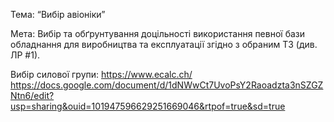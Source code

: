 Тема: “Вибір авіоніки”

Мета: Вибір та обґрунтування доцільності використання певної бази обладнання  для виробництва та експлуатації згідно з обраним ТЗ (див. ЛР #1).

Вибір силової групи:
https://www.ecalc.ch/
https://docs.google.com/document/d/1dNWwCt7UvoPsY2Raoadzta3nSZGZNtn6/edit?usp=sharing&ouid=101947596629251669046&rtpof=true&sd=true
